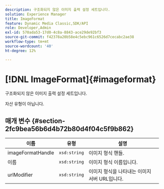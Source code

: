 ```yaml
---
description: 구조화되지 않은 이미지 출력 설정 세트입니다.
solution: Experience Manager
title: ImageFormat
feature: Dynamic Media Classic,SDK/API
role: Developer,Admin
exl-id: 570ada53-17d0-4c8a-8843-ace29de92bf3
source-git-commit: f42378a20b58e4c5ebc961c6526d7cecabc2ae38
workflow-type: tm+mt
source-wordcount: '40'
ht-degree: 12%

---
```


# [!DNL ImageFormat]{#imageformat}

구조화되지 않은 이미지 출력 설정 세트입니다.

자산 유형이 아닙니다.

## 매개 변수 {#section-2fc9bea56b6d4b72b80d4f04c5f9b862}

| 이름 | 유형 | 설명 |
|---|---|---|
| imageFormatHandle | `xsd:string` | 이미지 형식 핸들. |
| 이름 | `xsd:string` | 이미지 형식 이름입니다. |
| urlModifier | `xsd:string` | 이미지 형식을 나타내는 이미지 서버 URL입니다. |
